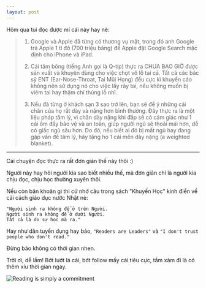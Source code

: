 ```yaml
---
layout: post
---
```

Hôm qua tui đọc được mí cái này hay nè:

> 1. Google và Apple đã từng có thương vụ mật, trong đó anh Google trả Apple 1 tỉ đô (700 triệu bảng) để Apple đặt Google Search mặc định cho iPhone và iPad.
> 
> 2. Cái tăm bông (tiếng Anh gọi là Q-tip) thực ra CHƯA BAO GIỜ được sản xuất và khuyên dùng cho việc chọt vô lỗ tai cả. Tất cả các bác sỹ ENT (Ear-Nose-Throat, Tai Mũi Họng) đều cực kì khuyến cáo không nên sử dụng nó cho việc lấy ráy tai, nếu không muốn bị viêm tai hay thậm chí thủng lỗ nhĩ.
>
> 3. Nếu đã từng ở khách sạn 3 sao trở lên, bạn sẽ để ý những cái chăn của họ rất dày và nặng hơn bình thường. Đây thực ra là một liệu pháp tâm lý, vì chăn dày nặng khi đắp sẽ có cảm giác như 1 cái ôm đầy bảo vệ và an toàn, giúp người ngủ sẽ thoải mái hơn, dễ có giấc ngủ sâu hơn. Do đó, nếu biết ai đó bị mất ngủ hay đang gặp vấn đề tâm lý, hãy tặng họ 1 cái mền dày nặng (a weighted blanket).

----------

Cái chuyện đọc thực ra rất đơn giản thế này thôi :)

Người này hay hỏi người kia sao biết nhiều thế, mà đơn giản chỉ là người kia chịu đọc, chịu học thường xuyên thôi.

Nếu còn băn khoăn gì thì cứ nhớ câu trong sách "Khuyến Học" kinh điển về cải cách giáo dục nước Nhật nè:

```
"Người sinh ra không để ở trên Người.
Người sinh ra không để ở dưới Người.
Tất cả là do sự học mà ra."
```

Hay như dân tuyển dụng hay bảo, `"Readers are Leaders"` và `"I don't trust people who don't read."`

Đừng bảo không có thời gian nhen.

Trời ơi, dễ lắm! Bớt lướt lá cải, bớt follow mấy cái tiêu cực, tầm xàm đi là có thêm xíu thời gian ngay.

![Reading is simply a commitment](https://i.imgur.com/IWbpeE8.png)
